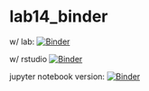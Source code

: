 # lab14_binder

w/ lab:
[![Binder](https://mybinder.org/badge_logo.svg)](https://mybinder.org/v2/gh/hehouts/lab14_binder.git/HEAD/lab)

w/ rstudio
[![Binder](https://mybinder.org/badge_logo.svg)](https://mybinder.org/v2/gh/hehouts/lab14_binder.git/HEAD/rstudio)



jupyter notebook version:
[![Binder](https://mybinder.org/badge_logo.svg)](https://mybinder.org/v2/gh/hehouts/lab14_binder.git/HEAD)
